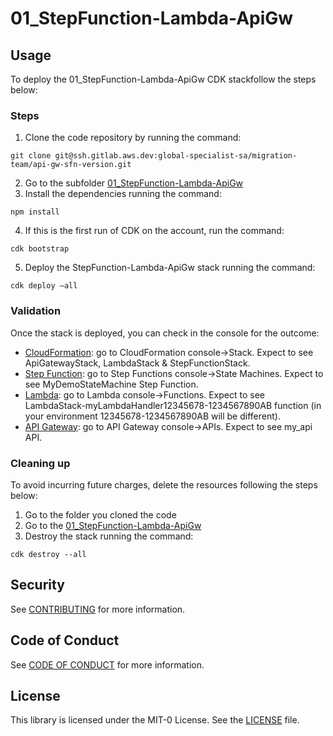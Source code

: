 # 01_StepFunction-Lambda-ApiGw

## Usage

To deploy the 01_StepFunction-Lambda-ApiGw CDK stackfollow the steps below:

### Steps
1.	Clone the code repository by running the command:
```
git clone git@ssh.gitlab.aws.dev:global-specialist-sa/migration-team/api-gw-sfn-version.git
```
2.	Go to the subfolder [01_StepFunction-Lambda-ApiGw](./01_StepFunction-Lambda-ApiGw)
3.	Install the dependencies running the command:
```
npm install
```
4.	If this is the first run of CDK on the account, run the command:
```
cdk bootstrap
```
5.	Deploy the StepFunction-Lambda-ApiGw  stack running the command:
```
cdk deploy –all
```
### Validation

Once the stack is deployed, you can check in the console for the outcome:
- [CloudFormation](https://console.aws.amazon.com/cloudformation): go to CloudFormation console->Stack. Expect to see ApiGatewayStack, LambdaStack & StepFunctionStack.
- [Step Function](https://console.aws.amazon.com/states): go to Step Functions console->State Machines. Expect to see MyDemoStateMachine Step Function.
- [Lambda](https://console.aws.amazon.com/lambda): go to Lambda console->Functions. Expect to see LambdaStack-myLambdaHandler12345678-1234567890AB function (in your environment 12345678-1234567890AB will be different).
- [API Gateway](https://console.aws.amazon.com/apigateway): go to API Gateway console->APIs. Expect to see my_api API.

### Cleaning up

To avoid incurring future charges, delete the resources following the steps below:
1.	Go to the folder you cloned the code
4.	Go to the [01_StepFunction-Lambda-ApiGw](./01_StepFunction-Lambda-ApiGw)
5.	Destroy the stack running the command:
```
cdk destroy --all
```

## Security

See [CONTRIBUTING](./CONTRIBUTING.md#security-issue-notifications) for more information.

## Code of Conduct

See [CODE OF CONDUCT](./CODE_OF_CONDUCT.md) for more information.

## License

This library is licensed under the MIT-0 License. See the [LICENSE](./LICENSE) file.